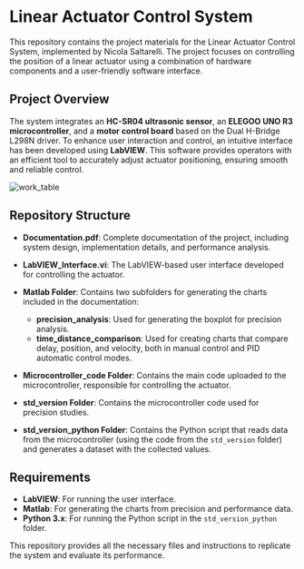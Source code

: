 # Linear Actuator Control System

This repository contains the project materials for the Linear Actuator Control System, implemented by Nicola Saltarelli. The project focuses on controlling the position of a linear actuator using a combination of hardware components and a user-friendly software interface.

## Project Overview

The system integrates an **HC-SR04 ultrasonic sensor**, an **ELEGOO UNO R3 microcontroller**, and a **motor control board** based on the Dual H-Bridge L298N driver. To enhance user interaction and control, an intuitive interface has been developed using **LabVIEW**. This software provides operators with an efficient tool to accurately adjust actuator positioning, ensuring smooth and reliable control.

![work_table](https://github.com/user-attachments/assets/b4bf2eb5-2085-4d6f-8df6-58b16c548128)

## Repository Structure

- **Documentation.pdf**: Complete documentation of the project, including system design, implementation details, and performance analysis.

- **LabVIEW_Interface.vi**: The LabVIEW-based user interface developed for controlling the actuator.

- **Matlab Folder**: Contains two subfolders for generating the charts included in the documentation:
  - **precision_analysis**: Used for generating the boxplot for precision analysis.
  - **time_distance_comparison**: Used for creating charts that compare delay, position, and velocity, both in manual control and PID automatic control modes.

- **Microcontroller_code Folder**: Contains the main code uploaded to the microcontroller, responsible for controlling the actuator.

- **std_version Folder**: Contains the microcontroller code used for precision studies.

- **std_version_python Folder**: Contains the Python script that reads data from the microcontroller (using the code from the `std_version` folder) and generates a dataset with the collected values.

## Requirements

- **LabVIEW**: For running the user interface.
- **Matlab**: For generating the charts from precision and performance data.
- **Python 3.x**: For running the Python script in the `std_version_python` folder.

This repository provides all the necessary files and instructions to replicate the system and evaluate its performance.
